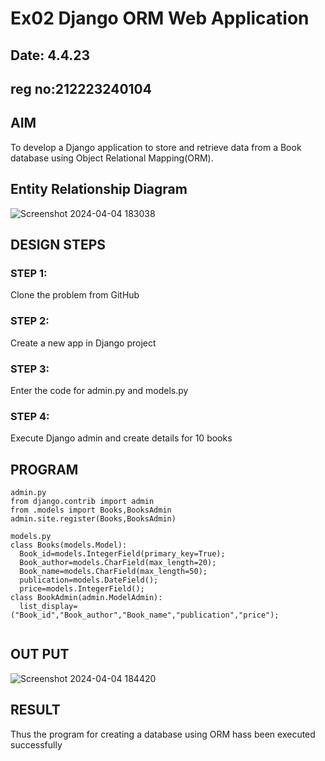 # Ex02 Django ORM Web Application
## Date: 4.4.23
## reg no:212223240104
## AIM
To develop a Django application to store and retrieve data from a Book database using Object Relational Mapping(ORM).

## Entity Relationship Diagram
![Screenshot 2024-04-04 183038](https://github.com/feryjfgkuyfgewjfgew/ORM/assets/150319377/02172c14-dc4a-4fd9-9ac5-a7c5d2bfcaf1)


## DESIGN STEPS

### STEP 1:
Clone the problem from GitHub

### STEP 2:
Create a new app in Django project

### STEP 3:
Enter the code for admin.py and models.py

### STEP 4:
Execute Django admin and create details for 10 books

## PROGRAM
```
admin.py
from django.contrib import admin
from .models import Books,BooksAdmin
admin.site.register(Books,BooksAdmin)

models.py
class Books(models.Model):
  Book_id=models.IntegerField(primary_key=True);
  Book_author=models.CharField(max_length=20);
  Book_name=models.CharField(max_length=50);
  publication=models.DateField();
  price=models.IntegerField();
class BookAdmin(admin.ModelAdmin):
  list_display=("Book_id","Book_author","Book_name","publication","price");


```
## OUT PUT
![Screenshot 2024-04-04 184420](https://github.com/feryjfgkuyfgewjfgew/ORM/assets/150319377/a27b0051-048f-43bf-9a84-8fe11b850e75)

## RESULT
Thus the program for creating a database using ORM hass been executed successfully
